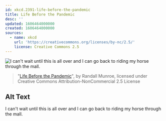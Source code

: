 ```yaml
---
id: xkcd.2391-life-before-the-pandemic
title: Life Before the Pandemic
desc: ''
updated: 1606464000000
created: 1606464000000
sources:
  - name: xkcd
    url: 'https://creativecommons.org/licenses/by-nc/2.5/'
    license: Creative Commons 2.5
---
```

![I can't wait until this is all over and I can go back to riding my horse through the mall.](https://imgs.xkcd.com/comics/life_before_the_pandemic.png)
> "[Life Before the Pandemic](https://xkcd.com/2391/)", by Randall Munroe, licensed under Creative Commons Attribution-NonCommercial 2.5 License

## Alt Text
I can't wait until this is all over and I can go back to riding my horse through the mall.
